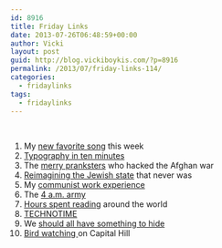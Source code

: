 ```yaml
---
id: 8916
title: Friday Links
date: 2013-07-26T06:48:59+00:00
author: Vicki
layout: post
guid: http://blog.vickiboykis.com/?p=8916
permalink: /2013/07/friday-links-114/
categories:
  - fridaylinks
tags:
  - fridaylinks
---
```

&nbsp;

  1. My <a href="http://literaryjukebox.brainpickings.org/post/56329141759" target="_blank">new favorite song</a> this week
  2. <a href="http://practicaltypography.com/index.html#toc" target="_blank">Typography in ten minutes</a>
  3. The <a href="http://www.psmag.com/culture/the-merry-pranksters-who-hacked-the-afghan-war-60873/" target="_blank">merry pranksters</a> who hacked the Afghan war
  4. <a href="http://thewalrus.ca/virtual-homeland/" target="_blank">Reimagining the Jewish state</a> that never was
  5. My <a href="http://www.aeonmagazine.com/living-together/my-communist-work-experience/" target="_blank">communist work experience</a>
  6. The <a href="http://nation.time.com/2013/06/27/the-4-am-army/print/" target="_blank">4 a.m. army</a>
  7. <a href="http://www.theparisreview.org/blog/wp-content/uploads/2013/07/Hours-Spent-Reading-Around-the-World.jpg" target="_blank">Hours spent reading</a> around the world
  8. <a href="https://soundcloud.com/tomorrowlandedm/dimitri-vegas-like-mike" target="_blank">TECHNOTIME</a>
  9. We <a href="http://www.thoughtcrime.org/blog/we-should-all-have-something-to-hide/" target="_blank">should all have something to hide</a>
 10. <a href="http://www.theparisreview.org/blog/2013/07/02/bird-watching-on-capitol-hill/" target="_blank">Bird watching </a>on Capital Hill